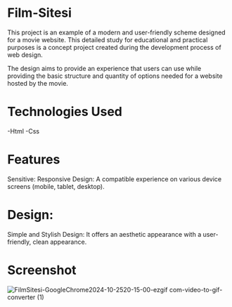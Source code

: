 # Film-Sitesi
This project is an example of a modern and user-friendly scheme designed for a movie website. This detailed study for educational and practical purposes is a concept project created during the development process of web design.

The design aims to provide an experience that users can use while providing the basic structure and quantity of options needed for a website hosted by the movie.

# Technologies Used
-Html -Css

#  Features
Sensitive:
Responsive Design: A compatible experience on various device screens (mobile, tablet, desktop).

# Design:
Simple and Stylish Design: It offers an aesthetic appearance with a user-friendly, clean appearance.

# Screenshot
![FilmSitesi-GoogleChrome2024-10-2520-15-00-ezgif com-video-to-gif-converter (1)](https://github.com/user-attachments/assets/11cc87f5-66bb-4968-8973-86cd739ae74c)
